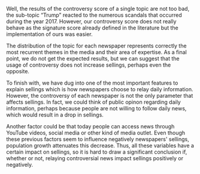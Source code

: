 
Well, the results of the controversy score of a single topic are not too bad, the sub-topic “Trump” reacted to the numerous scandals that occurred during the year 2017. However, our controversy score does not really behave as the signature score already defined in the literature but the implementation of ours was easier.

The distribution of the topic for each newspaper represents correctly the most recurrent themes in the media and their area of expertise. As a final point, we do not get the expected results, but we can suggest that the usage of controversy does not increase sellings, perhaps even the opposite.

To finish with, we have dug into one of the most important features to explain sellings which is how newspapers choose to relay daily information. However, the controversy of each newspaper is not the only parameter that affects sellings. In fact, we could think of public opinon regarding daily information, perhaps because people are not willing to follow daily news, which would result in a drop in sellings.

Another factor could be that today people can access news through YouTube videos, social media or other kind of media outlet. Even though these previous factors seem to influence negatively newspapers' sellings, population growth attenuates this decrease. Thus, all these variables have a certain impact on sellings, so it is hard to draw a significant conclusion if, whether or not, relaying controversial news impact sellings positively or negatively.
